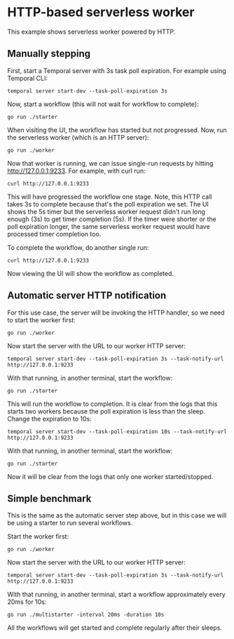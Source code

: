 # HTTP-based serverless worker

This example shows serverless worker powered by HTTP.

## Manually stepping

First, start a Temporal server with 3s task poll expiration. For example using Temporal CLI:

```
temporal server start-dev --task-poll-expiration 3s
```

Now, start a workflow (this will not wait for workflow to complete):

```
go run ./starter
```

When visiting the UI, the workflow has started but not progressed. Now, run the serverless worker (which is an HTTP
server):

```
go run ./worker
```

Now that worker is running, we can issue single-run requests by hitting http://127.0.0.1:9233. For example, with curl
run:

```
curl http://127.0.0.1:9233
```

This will have progressed the workflow one stage. Note, this HTTP call takes 3s to complete because that's the poll
expiration we set. The UI shows the 5s timer but the serverless worker request didn't run long enough (3s) to get timer
completion (5s). If the timer were shorter or the poll expiration longer, the same serverless worker request would have
processed timer completion too.

To complete the workflow, do another single run:

```
curl http://127.0.0.1:9233
```

Now viewing the UI will show the workflow as completed.

## Automatic server HTTP notification

For this use case, the server will be invoking the HTTP handler, so we need to start the worker first:

```
go run ./worker
```

Now start the server with the URL to our worker HTTP server:

```
temporal server start-dev --task-poll-expiration 3s --task-notify-url http://127.0.0.1:9233
```

With that running, in another terminal, start the workflow:

```
go run ./starter
```

This will run the workflow to completion. It is clear from the logs that this starts two workers because the poll
expiration is less than the sleep. Change the expiration to 10s:

```
temporal server start-dev --task-poll-expiration 10s --task-notify-url http://127.0.0.1:9233
```

With that running, in another terminal, start the workflow:

```
go run ./starter
```

Now it will be clear from the logs that only one worker started/stopped.

## Simple benchmark

This is the same as the automatic server step above, but in this case we will be using a starter to run several
workflows.

Start the worker first:

```
go run ./worker
```

Now start the server with the URL to our worker HTTP server:

```
temporal server start-dev --task-poll-expiration 3s --task-notify-url http://127.0.0.1:9233
```

With that running, in another terminal, start a workflow approximately every 20ms for 10s:

```
go run ./multistarter -interval 20ms -duration 10s
```

All the workflows will get started and complete regularly after their sleeps.